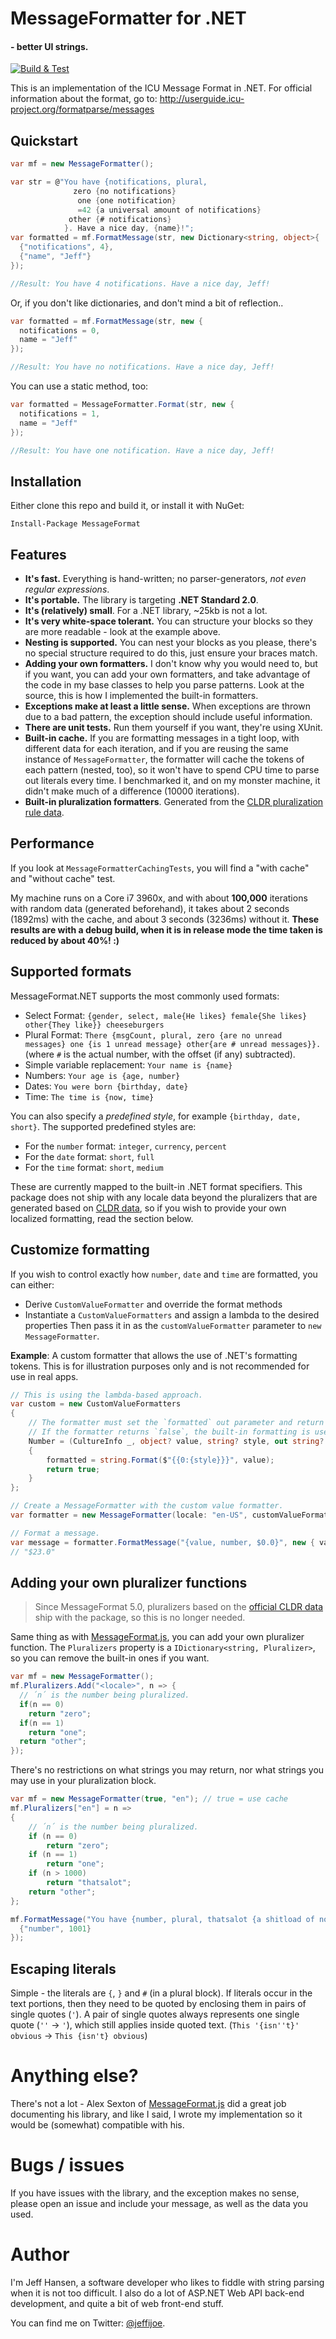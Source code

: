 # MessageFormatter for .NET

#### - better UI strings.

[![Build & Test](https://github.com/jeffijoe/messageformat.net/actions/workflows/ci.yml/badge.svg)](https://github.com/jeffijoe/messageformat.net/actions/workflows/ci.yml)

This is an implementation of the ICU Message Format in .NET. For official information about the format, go to:
http://userguide.icu-project.org/formatparse/messages

## Quickstart

````csharp
var mf = new MessageFormatter();

var str = @"You have {notifications, plural,
              zero {no notifications}
               one {one notification}
               =42 {a universal amount of notifications}
             other {# notifications}
            }. Have a nice day, {name}!";
var formatted = mf.FormatMessage(str, new Dictionary<string, object>{
  {"notifications", 4},
  {"name", "Jeff"}
});

//Result: You have 4 notifications. Have a nice day, Jeff!

````

Or, if you don't like dictionaries, and don't mind a bit of reflection..

````csharp
var formatted = mf.FormatMessage(str, new {
  notifications = 0,
  name = "Jeff"
});

//Result: You have no notifications. Have a nice day, Jeff!
````

You can use a static method, too:

````csharp
var formatted = MessageFormatter.Format(str, new {
  notifications = 1,
  name = "Jeff"
});

//Result: You have one notification. Have a nice day, Jeff!
````

## Installation

Either clone this repo and build it, or install it with NuGet:

```
Install-Package MessageFormat
```

## Features

* **It's fast.** Everything is hand-written; no parser-generators, *not even regular expressions*.
* **It's portable.** The library is targeting **.NET Standard 2.0**.
* **It's (relatively) small**. For a .NET library, ~25kb is not a lot.
* **It's very white-space tolerant.** You can structure your blocks so they are more readable - look at the example above.
* **Nesting is supported.** You can nest your blocks as you please, there's no special structure required to do this, just ensure your braces match.
* **Adding your own formatters.** I don't know why you would need to, but if you want, you can add your own formatters, and
  take advantage of the code in my base classes to help you parse patterns. Look at the source, this is how I implemented the built-in formatters.
* **Exceptions make at least a little sense.** When exceptions are thrown due to a bad pattern, the exception should include useful information.
* **There are unit tests.** Run them yourself if you want, they're using XUnit.
* **Built-in cache.** If you are formatting messages in a tight loop, with different data for each iteration,
  and if you are reusing the same instance of `MessageFormatter`, the formatter will cache the tokens of each pattern (nested, too),
  so it won't have to spend CPU time to parse out literals every time. I benchmarked it, and on my monster machine,
  it didn't make much of a difference (10000 iterations).
* **Built-in pluralization formatters**. Generated from the [CLDR pluralization rule data][plural-cldr].

## Performance

If you look at `MessageFormatterCachingTests`, you will find a "with cache" and "without cache" test.

My machine runs on a Core i7 3960x, and with about **100,000** iterations with random data (generated beforehand), it takes about 2 seconds (1892ms) with the cache,
and about 3 seconds (3236ms) without it. **These results are with a debug build, when it is in release mode the time taken is reduced by about 40%! :)**

## Supported formats

MessageFormat.NET supports the most commonly used formats:

* Select Format: `{gender, select, male{He likes} female{She likes} other{They like}} cheeseburgers`
* Plural Format: `There {msgCount, plural, zero {are no unread messages} one {is 1 unread message} other{are # unread messages}}.` (where `#` is the actual number, with the offset (if any) subtracted).
* Simple variable replacement: `Your name is {name}`
* Numbers: `Your age is {age, number}`
* Dates: `You were born {birthday, date}` 
* Time: `The time is {now, time}` 

You can also specify a _predefined style_, for example `{birthday, date, short}`. The supported predefined styles are:

* For the `number` format: `integer`, `currency`, `percent`
* For the `date` format: `short`, `full`
* For the `time` format: `short`, `medium`

These are currently mapped to the built-in .NET format specifiers. This package does not ship with
any locale data beyond the pluralizers that are generated based on [CLDR data][plural-cldr], so if you wish
to provide your own localized formatting, read the section below.

## Customize formatting

If you wish to control exactly how `number`, `date` and `time` are formatted, you can either:
* Derive `CustomValueFormatter` and override the format methods
* Instantiate a `CustomValueFormatters` and assign a lambda to the desired properties
Then pass it in as the `customValueFormatter` parameter to `new MessageFormatter`.

**Example**: A custom formatter that allows the use of .NET's formatting tokens. This is for illustration purposes only and 
is not recommended for use in real apps.

```csharp
// This is using the lambda-based approach.
var custom = new CustomValueFormatters
{
    // The formatter must set the `formatted` out parameter and return `true`
    // If the formatter returns `false`, the built-in formatting is used.
    Number = (CultureInfo _, object? value, string? style, out string? formatted) =>
    {
        formatted = string.Format($"{{0:{style}}}", value);
        return true;
    }
};

// Create a MessageFormatter with the custom value formatter.
var formatter = new MessageFormatter(locale: "en-US", customValueFormatter: custom);

// Format a message.
var message = formatter.FormatMessage("{value, number, $0.0}", new { value = 23 });
// "$23.0"
```

## Adding your own pluralizer functions

> Since MessageFormat 5.0, pluralizers based on the [official CLDR data][plural-cldr] ship
> with the package, so this is no longer needed.

Same thing as with [MessageFormat.js][0], you can add your own pluralizer function.
The `Pluralizers` property is a `IDictionary<string, Pluralizer>`, so you can remove the built-in
ones if you want.

````csharp
var mf = new MessageFormatter();
mf.Pluralizers.Add("<locale>", n => {
  // ´n´ is the number being pluralized.
  if(n == 0)
    return "zero";
  if(n == 1)
    return "one";
  return "other";
});
````

There's no restrictions on what strings you may return, nor what strings
you may use in your pluralization block.

````csharp
var mf = new MessageFormatter(true, "en"); // true = use cache
mf.Pluralizers["en"] = n =>
{
    // ´n´ is the number being pluralized.
    if (n == 0)
        return "zero";
    if (n == 1)
        return "one";
    if (n > 1000)
        return "thatsalot";
    return "other";
};

mf.FormatMessage("You have {number, plural, thatsalot {a shitload of notifications} other {# notifications}}", new Dictionary<string, object>{
  {"number", 1001}
});
````

## Escaping literals

Simple - the literals are `{`, `}` and `#` (in a plural block).
If literals occur in the text portions, then they need to be quoted by enclosing them in pairs of single quotes (`'`).
A pair of single quotes always represents one single quote (`''` -> `'`), which still applies inside quoted text.
(`This '{isn''t}' obvious` → `This {isn't} obvious`)

# Anything else?

There's not a lot - Alex Sexton of [MessageFormat.js][0] did a great
job documenting his library, and like I said,
I wrote my implementation so it would
be (somewhat) compatible with his.

# Bugs / issues

If you have issues with the library, and the exception makes no sense, please open an issue
and include your message, as well as the data you used.

# Author

I'm Jeff Hansen, a software developer who likes to fiddle with string parsing when it is not too difficult.
I also do a lot of ASP.NET Web API back-end development, and quite a bit of web front-end stuff.

You can find me on Twitter: [@jeffijoe][1].

  [0]: https://github.com/SlexAxton/messageformat.js
  [1]: https://twitter.com/jeffijoe
  [plural-cldr]: https://cldr.unicode.org/index/downloads